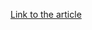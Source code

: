 [Link to the article](https://msrc-blog.microsoft.com/2022/02/28/analysis-resources-cyber-threat-activity-ukraine/)
